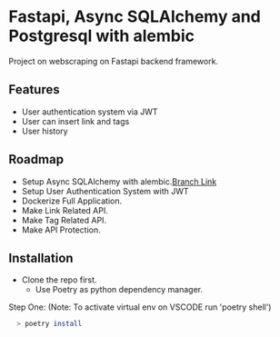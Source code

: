 
# Fastapi, Async SQLAlchemy and Postgresql with alembic

Project on webscraping on Fastapi backend framework.


## Features

- User authentication system via JWT
- User can insert link and tags
- User history


## Roadmap

- Setup Async SQLAlchemy with alembic.[Branch Link](https://github.com/Akashkarmokar/FastAPI-Web-Scrapping/tree/feature/async_sqlalchemy)
- Setup User Authentication System with JWT
- Dockerize Full Application.
- Make Link Related API.
- Make Tag Related API.
- Make API Protection.

## Installation

- Clone the repo first.
  - Use Poetry as python dependency manager.

Step One: (Note: To activate virtual env on VSCODE run 'poetry shell')
```bash
  > poetry install
```


